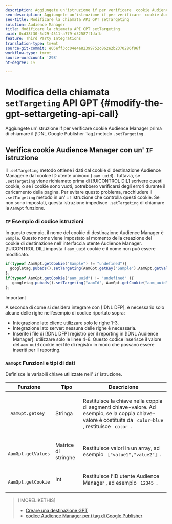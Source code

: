 ```yaml
---
description: Aggiungete un'istruzione if per verificare  cookie Audience Manager prima di chiamare il metodo Google Publisher Tag .setTargeting.
seo-description: Aggiungete un'istruzione if per verificare  cookie Audience Manager prima di chiamare il metodo Google Publisher Tag .setTargeting.
seo-title: Modificare la chiamata API GPT setTargeting
solution: Audience Manager
title: Modificare la chiamata API GPT setTargeting
uuid: 0cd38f30-5d29-4511-a779-d32587f1dafb
feature: Third Party Integrations
translation-type: tm+mt
source-git-commit: e05eff3cc04e4a82399752c862e2b2370286f96f
workflow-type: tm+mt
source-wordcount: '298'
ht-degree: 1%

---
```



# Modifica della chiamata `setTargeting` API GPT {#modify-the-gpt-settargeting-api-call}

Aggiungete un&#39;istruzione if per verificare  cookie Audience Manager prima di chiamare il [!DNL Google Publisher Tag] metodo `.setTargeting` .

## Verifica  cookie Audience Manager con un&#39; `IF` istruzione

Il `.setTargeting` metodo ottiene i dati dal cookie di destinazione Audience Manager  e dal cookie ID utente univoco ( `aam_uuid`). Tuttavia, se `.setTargeting` viene richiamato prima di [!UICONTROL DIL] scrivere questi cookie, o se i cookie sono vuoti, potrebbero verificarsi degli errori durante il caricamento della pagina. Per evitare questo problema, racchiudere il `.setTargeting` metodo in un&#39; `if` istruzione che controlla questi cookie. Se non sono impostati, questa istruzione impedisce `.setTargeting` di chiamare la `AamGpt` funzione.

### `IF` Esempio di codice istruzioni

In questo esempio, il nome del cookie di destinazione  Audience Manager è `Sample`. Questo nome viene impostato al momento della creazione del cookie di destinazione nell&#39;interfaccia utente  Audience Manager. [!UICONTROL DIL] imposta il `aam_uuid` cookie e il nome non può essere modificato.

```js
if(typeof AamGpt.getCookie("Sample") != "undefined"){ 
  googletag.pubads().setTargeting(AamGpt.getKey("Sample"),AamGpt.getValues("Sample")); 
}; 
if(typeof AamGpt.getCookie("aam_uuid") != "undefined" ){ 
   googletag.pubads().setTargeting("aamId", AamGpt.getCookie("aam_uuid")); 
};
```

>[!IMPORTANT]
>
>A seconda di come si desidera integrare con [!DNL DFP], è necessario solo alcune delle righe nell’esempio di codice riportato sopra:
>
>* Integrazione lato client: utilizzare solo le righe 1-3.
>* Integrazione lato server: nessuna delle righe è necessaria.
>* Inserite i file di [!DNL DFP] registro per il reporting in [!DNL Audience Manager]: utilizzare solo le linee 4-6. Questo codice inserisce il valore del `aam_uuid` cookie nei file di registro in modo che possano essere inseriti per il reporting.


### `AamGpt` Funzioni e tipi di dati

Definisce le variabili chiave utilizzate nell&#39; `if` istruzione.

<table id="table_881391C9BDDF4FACAFC37A47B14B31A1"> 
 <thead> 
  <tr> 
   <th colname="col1" class="entry"> Funzione </th> 
   <th colname="col2" class="entry"> Tipo </th> 
   <th colname="col3" class="entry"> Descrizione </th> 
  </tr> 
 </thead>
 <tbody> 
  <tr> 
   <td colname="col1"> <p> <code> AamGpt.getKey </code> </p> </td> 
   <td colname="col2"> <p>Stringa </p> </td> 
   <td colname="col3"> <p>Restituisce la chiave nella coppia di segmenti chiave-valore. Ad esempio, se la coppia chiave-valore è costituita da <code> color=blue </code>, restituisce <code> color </code>. </p> </td> 
  </tr> 
  <tr> 
   <td colname="col1"> <p> <code> AamGpt.getValues </code> </p> </td> 
   <td colname="col2"> <p>Matrice di stringhe </p> </td> 
   <td colname="col3"> <p>Restituisce valori in un array, ad esempio <code> ["value1","value2"] </code>. </p> </td> 
  </tr> 
  <tr> 
   <td colname="col1"> <p> <code> AamGpt.getCookie </code> </p> </td> 
   <td colname="col2"> <p>Int </p> </td> 
   <td colname="col3"> <p>Restituisce l’ID utente Audience Manager , ad esempio <code> 12345 </code>. </p> </td> 
  </tr>
 </tbody>
</table>

>[!MORELIKETHIS]
>
>* [Creare una destinazione GPT](../../integration/gpt-aam-destination/gpt-aam-create-destination.md)
>* [codice Audience Manager per i tag di Google Publisher](../../integration/gpt-aam-destination/gpt-aam-aamgpt-code.md)

